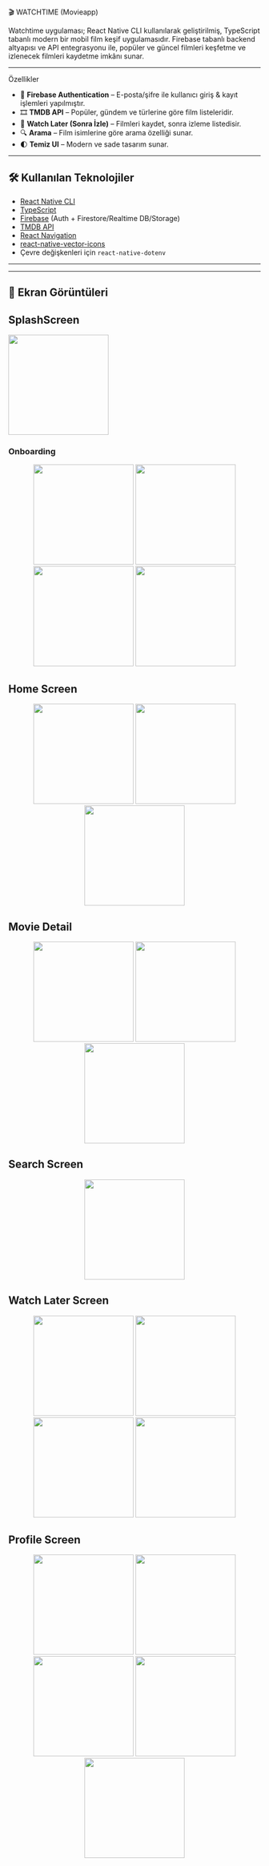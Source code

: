 🎬 WATCHTIME (Movieapp)

Watchtime uygulaması; React Native CLI kullanılarak geliştirilmiş, TypeScript tabanlı modern bir mobil film keşif uygulamasıdır.
Firebase tabanlı backend altyapısı ve API entegrasyonu ile, popüler ve güncel filmleri keşfetme ve izlenecek filmleri kaydetme imkânı sunar.

---
Özellikler

- 🔐 **Firebase Authentication** – E-posta/şifre ile kullanıcı giriş & kayıt işlemleri yapılmıştır.
- 🎞️ **TMDB API** – Popüler, gündem ve türlerine göre film listeleridir.
- 📌 **Watch Later (Sonra İzle)** – Filmleri kaydet, sonra izleme listedisir.
- 🔍 **Arama** – Film isimlerine göre arama özelliği sunar.
- 🌓 **Temiz UI** – Modern ve sade tasarım sunar.

---

## 🛠️ Kullanılan Teknolojiler

- [React Native CLI](https://reactnative.dev/)  
- [TypeScript](https://www.typescriptlang.org/)  
- [Firebase](https://firebase.google.com/) (Auth + Firestore/Realtime DB/Storage)  
- [TMDB API](https://developer.themoviedb.org/)  
- [React Navigation](https://reactnavigation.org/)  
- [react-native-vector-icons](https://github.com/oblador/react-native-vector-icons)  
- Çevre değişkenleri için `react-native-dotenv`  

---

---

## 📸 Ekran Görüntüleri
## SplashScreen
<img src="assets/screenshots/splashscreen.png" width="200" /> 

### Onboarding 
<p align="center">
<img src="assets/screenshots/movie-1-Photoroom (1).png" width="200" /> 
<img src="assets/screenshots/movie-2-Photoroom (1).png" width="200" />
<img src="assets/screenshots/movie-3-Photoroom (1).png" width="200" /> 
<img src="assets/screenshots/movie-4-Photoroom (1).png" width="200" /> 
</p>

## Home Screen
<p align="center">
<img src="assets/screenshots/home1-Photoroom.png" width="200" /> 
<img src="assets/screenshots/home2-Photoroom.png" width="200" />
<img src="assets/screenshots/home3-Photoroom.png" width="200" /> 
</p>

## Movie Detail 
<p align="center">
<img src="assets/screenshots/detay1-Photoroom.png" width="200" /> 
<img src="assets/screenshots/detay2-Photoroom.png" width="200" />
<img src="assets/screenshots/detay3-Photoroom.png" width="200" /> 
</p>


## Search Screen
<p align="center">
<img src="assets/screenshots/arama-Photoroom.png" width="200" /> 
</p>

## Watch Later Screen
<p align="center">
<img src="assets/screenshots/movie-1-Photoroom (1).png" width="200" /> 
<img src="assets/screenshots/movie-2-Photoroom (1).png" width="200" />
<img src="assets/screenshots/movie-3-Photoroom (1).png" width="200" /> 
<img src="assets/screenshots/movie-4-Photoroom (1).png" width="200" /> 
</p>

## Profile Screen
<p align="center">
<img src="assets/screenshots/profil1-Photoroom.png" width="200" /> 
<img src="assets/screenshots/profil2-Photoroom.png" width="200" />
<img src="assets/screenshots/profil3-Photoroom.png" width="200" /> 
<img src="assets/screenshots/profil4-Photoroom.png" width="200" /> 
  <img src="assets/screenshots/profil5-Photoroom.png" width="200" /> 

</p>

